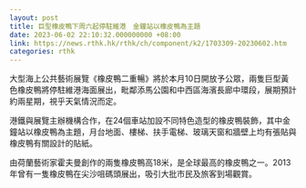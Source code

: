 ```yaml
---
layout: post
title: 巨型橡皮鴨下周六起停駐維港　金鐘站以橡皮鴨為主題
date: 2023-06-02 22:10:32.000000000 +08:00
link: https://news.rthk.hk/rthk/ch/component/k2/1703309-20230602.htm
categories: rthk
---
```


大型海上公共藝術展覽《橡皮鴨二重暢》將於本月10日開放予公眾，兩隻巨型黃色橡皮鴨將停駐維港海面展出，毗鄰添馬公園和中西區海濱長廊中環段，展期預計約兩星期，視乎天氣情況而定。

港鐵與展覽主辦機構合作，在24個車站加設不同特色造型的橡皮鴨裝飾，其中金鐘站以橡皮鴨為主題，月台地面、樓梯、扶手電梯、玻璃天窗和牆壁上均有張貼與橡皮鴨有關設計的貼紙。

由荷蘭藝術家霍夫曼創作的兩隻橡皮鴨高18米，是全球最高的橡皮鴨之一。2013年曾有一隻橡皮鴨在尖沙咀碼頭展出，吸引大批市民及旅客到場觀賞。
